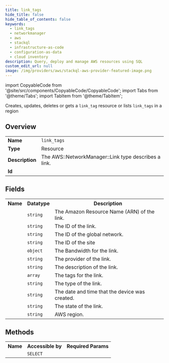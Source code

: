 ```yaml
---
title: link_tags
hide_title: false
hide_table_of_contents: false
keywords:
  - link_tags
  - networkmanager
  - aws
  - stackql
  - infrastructure-as-code
  - configuration-as-data
  - cloud inventory
description: Query, deploy and manage AWS resources using SQL
custom_edit_url: null
image: /img/providers/aws/stackql-aws-provider-featured-image.png
---
```


import CopyableCode from '@site/src/components/CopyableCode/CopyableCode';
import Tabs from '@theme/Tabs';
import TabItem from '@theme/TabItem';

Creates, updates, deletes or gets a <code>link_tag</code> resource or lists <code>link_tags</code> in a region

## Overview
<table><tbody>
<tr><td><b>Name</b></td><td><code>link_tags</code></td></tr>
<tr><td><b>Type</b></td><td>Resource</td></tr>
<tr><td><b>Description</b></td><td>The AWS::NetworkManager::Link type describes a link.</td></tr>
<tr><td><b>Id</b></td><td><CopyableCode code="aws.networkmanager.link_tags" /></td></tr>
</tbody></table>

## Fields
<table><tbody><tr><th>Name</th><th>Datatype</th><th>Description</th></tr><tr><td><CopyableCode code="link_arn" /></td><td><code>string</code></td><td>The Amazon Resource Name (ARN) of the link.</td></tr>
<tr><td><CopyableCode code="link_id" /></td><td><code>string</code></td><td>The ID of the link.</td></tr>
<tr><td><CopyableCode code="global_network_id" /></td><td><code>string</code></td><td>The ID of the global network.</td></tr>
<tr><td><CopyableCode code="site_id" /></td><td><code>string</code></td><td>The ID of the site</td></tr>
<tr><td><CopyableCode code="bandwidth" /></td><td><code>object</code></td><td>The Bandwidth for the link.</td></tr>
<tr><td><CopyableCode code="provider" /></td><td><code>string</code></td><td>The provider of the link.</td></tr>
<tr><td><CopyableCode code="description" /></td><td><code>string</code></td><td>The description of the link.</td></tr>
<tr><td><CopyableCode code="tags" /></td><td><code>array</code></td><td>The tags for the link.</td></tr>
<tr><td><CopyableCode code="type" /></td><td><code>string</code></td><td>The type of the link.</td></tr>
<tr><td><CopyableCode code="created_at" /></td><td><code>string</code></td><td>The date and time that the device was created.</td></tr>
<tr><td><CopyableCode code="state" /></td><td><code>string</code></td><td>The state of the link.</td></tr>
<tr><td><CopyableCode code="region" /></td><td><code>string</code></td><td>AWS region.</td></tr>
</tbody></table>

## Methods

<table><tbody>
  <tr>
    <th>Name</th>
    <th>Accessible by</th>
    <th>Required Params</th>
  </tr>
  <tr>
    <td><CopyableCode code="view" /></td>
    <td><code>SELECT</code></td>
    <td><CopyableCode code="region" /></td>
  </tr>
</tbody></table>









